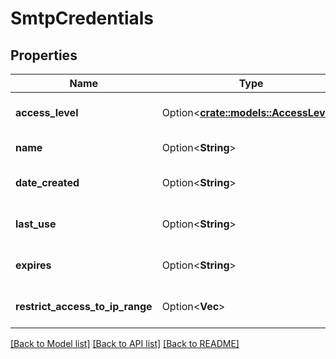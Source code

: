 # SmtpCredentials

## Properties

Name | Type | Description | Notes
------------ | ------------- | ------------- | -------------
**access_level** | Option<[**crate::models::AccessLevel**](AccessLevel.md)> | Access level of this Smtp Credential. | [optional]
**name** | Option<**String**> | Name of the key. | [optional]
**date_created** | Option<**String**> | Date this SmtpCredential was created. | [optional]
**last_use** | Option<**String**> | Date this SmtpCredential was last used. | [optional]
**expires** | Option<**String**> | Date this SmtpCredential expires. | [optional]
**restrict_access_to_ip_range** | Option<**Vec<String>**> | Which IPs can use this SmtpCredential | [optional]

[[Back to Model list]](../README.md#documentation-for-models) [[Back to API list]](../README.md#documentation-for-api-endpoints) [[Back to README]](../README.md)


